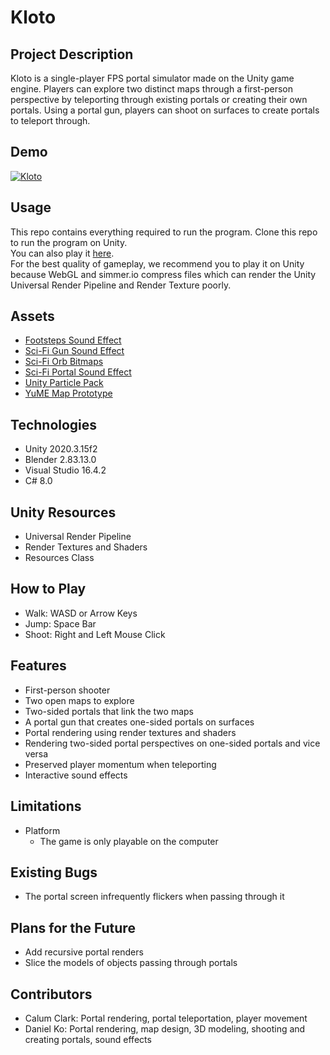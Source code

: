 # Kloto

## Project Description
Kloto is a single-player FPS portal simulator made on the Unity game engine.
Players can explore two distinct maps through a first-person perspective by
teleporting through existing portals or creating their own portals. Using a
portal gun, players can shoot on surfaces to create portals to teleport
through.

## Demo
[![Kloto](https://img.youtube.com/vi/i44ZGvUswMY/0.jpg)](https://www.youtube.com/watch?v=i44ZGvUswMY&ab_channel=DanielKo)

## Usage  
This repo contains everything required to run the program. Clone this repo to run the program on Unity.  
You can also play it [here](https://simmer.io/@Dandoko/kloto).  
For the best quality of gameplay, we recommend you to play it on Unity because WebGL and simmer.io compress files 
which can render the Unity Universal Render Pipeline and Render Texture poorly.

## Assets
- [Footsteps Sound Effect](https://assetstore.unity.com/packages/audio/sound-fx/foley/footsteps-essentials-189879)
- [Sci-Fi Gun Sound Effect](https://assetstore.unity.com/packages/audio/sound-fx/weapons/sci-fi-gun-sounds-pack-lite-141125)
- [Sci-Fi Orb Bitmaps](https://oxmond.com/glowing-orb-visual-effects-vfx/)
- [Sci-Fi Portal Sound Effect](https://assetstore.unity.com/packages/audio/sound-fx/sci-fi-evolution-gift-pack-43104)
- [Unity Particle Pack](https://assetstore.unity.com/packages/essentials/asset-packs/unity-particle-pack-5-x-73777)
- [YuME Map Prototype](https://assetstore.unity.com/packages/tools/level-design/yume-free-77387)

## Technologies
- Unity 2020.3.15f2
- Blender 2.83.13.0
- Visual Studio 16.4.2
- C# 8.0

## Unity Resources
- Universal Render Pipeline
- Render Textures and Shaders
- Resources Class

## How to Play
- Walk: WASD or Arrow Keys
- Jump: Space Bar
- Shoot: Right and Left Mouse Click

## Features
- First-person shooter
- Two open maps to explore
- Two-sided portals that link the two maps
- A portal gun that creates one-sided portals on surfaces
- Portal rendering using render textures and shaders
- Rendering two-sided portal perspectives on one-sided portals and vice versa
- Preserved player momentum when teleporting
- Interactive sound effects

## Limitations
- Platform
	- The game is only playable on the computer

## Existing Bugs
- The portal screen infrequently flickers when passing through it

## Plans for the Future
- Add recursive portal renders
- Slice the models of objects passing through portals

## Contributors
- Calum Clark: Portal rendering, portal teleportation, player movement
- Daniel Ko: Portal rendering, map design, 3D modeling, shooting and creating portals, sound effects